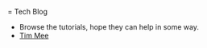 = Tech Blog

* Browse the tutorials, hope they can help in some way.
* [Tim Mee](https://timmee.herokuapp.com)
